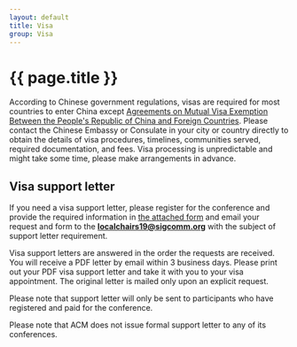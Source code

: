 ```yaml
---
layout: default
title: Visa 
group: Visa
---
```


# {{ page.title }}
According to Chinese government regulations, visas are required for most countries to enter China except <a href="{{site.baseurl}}/files/visa/Visa_Attachment_1.pdf" target="_blank">Agreements on Mutual Visa Exemption Between the People's Republic of China and Foreign Countries</a>. Please contact the Chinese Embassy or Consulate in your city or country directly to obtain the details of visa procedures, timelines, communities served, required documentation, and fees. Visa processing is unpredictable and might take some time, please make arrangements in advance.  

## Visa support letter
If you need a visa support letter, please register for the conference and provide the required information in <a href="{{site.baseurl}}/files/visa/Visa_Attachment_2.pdf" target="_blank">the attached form</a> and email your request and form to the <b>localchairs19@sigcomm.org</b> with the subject of support letter requirement.

Visa support letters are answered in the order the requests are received. You will receive a PDF letter by email within 3 business days. Please print out your PDF visa support letter and take it with you to your visa appointment. The original letter is mailed only upon an explicit request. 

Please note that support letter will only be sent to participants who have registered and paid for the conference.

Please note that ACM does not issue formal support letter to any of its conferences.

 
 

